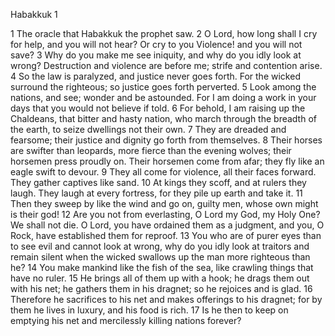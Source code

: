 Habakkuk 1

1	The oracle that Habakkuk the prophet saw.
2	O Lord, how long shall I cry for help, and you will not hear? Or cry to you Violence! and you will not save?
3	Why do you make me see iniquity, and why do you idly look at wrong? Destruction and violence are before me; strife and contention arise.
4	So the law is paralyzed, and justice never goes forth. For the wicked surround the righteous; so justice goes forth perverted.
5	Look among the nations, and see; wonder and be astounded. For I am doing a work in your days that you would not believe if told.
6	For behold, I am raising up the Chaldeans, that bitter and hasty nation, who march through the breadth of the earth, to seize dwellings not their own.
7	They are dreaded and fearsome; their justice and dignity go forth from themselves.
8	Their horses are swifter than leopards, more fierce than the evening wolves; their horsemen press proudly on. Their horsemen come from afar; they fly like an eagle swift to devour.
9	They all come for violence, all their faces forward. They gather captives like sand.
10	At kings they scoff, and at rulers they laugh. They laugh at every fortress, for they pile up earth and take it.
11	Then they sweep by like the wind and go on, guilty men, whose own might is their god!
12	Are you not from everlasting, O Lord my God, my Holy One? We shall not die. O Lord, you have ordained them as a judgment, and you, O Rock, have established them for reproof.
13	You who are of purer eyes than to see evil and cannot look at wrong, why do you idly look at traitors and remain silent when the wicked swallows up the man more righteous than he?
14	You make mankind like the fish of the sea, like crawling things that have no ruler.
15	He brings all of them up with a hook; he drags them out with his net; he gathers them in his dragnet; so he rejoices and is glad.
16	Therefore he sacrifices to his net and makes offerings to his dragnet; for by them he lives in luxury, and his food is rich.
17	Is he then to keep on emptying his net and mercilessly killing nations forever?

